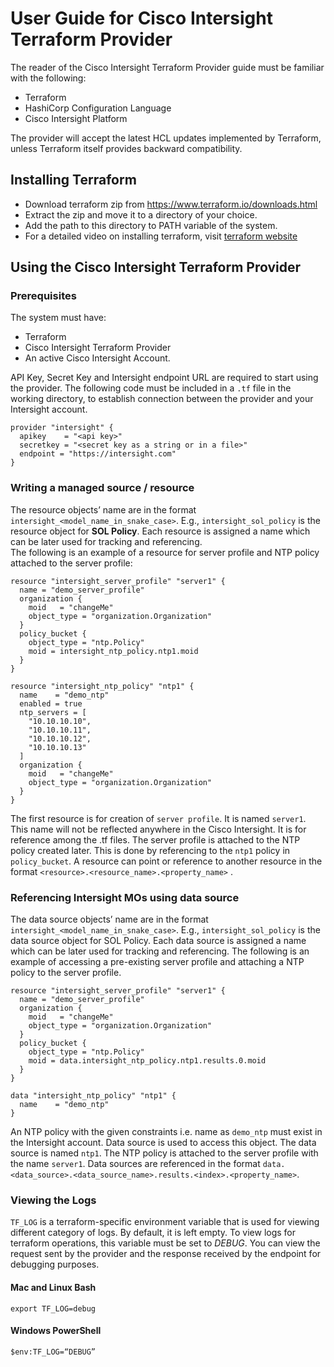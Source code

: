 # User Guide for Cisco Intersight Terraform Provider
The reader of the Cisco Intersight Terraform Provider guide must be familiar with the following:
* Terraform
* HashiCorp Configuration Language
* Cisco Intersight Platform

The provider will accept the latest HCL updates implemented by Terraform, unless Terraform itself provides backward compatibility.

## Installing Terraform
* Download terraform zip from https://www.terraform.io/downloads.html
* Extract the zip and move it to a directory of your choice.
* Add the path to this directory to PATH variable of the system. 
* For a detailed video on installing terraform, visit 
[terraform website](https://learn.hashicorp.com/terraform/getting-started/install.html)

## Using the Cisco Intersight Terraform Provider

### Prerequisites
The system must have:
* Terraform
* Cisco Intersight Terraform Provider 
* An active Cisco Intersight Account.

API Key, Secret Key and Intersight endpoint URL are required to start using the provider.
The following code must be included in a `.tf` file in the working directory, to establish connection between
the provider and your Intersight account.
```hcl-terraform
provider "intersight" {
  apikey    = "<api key>"
  secretkey = "<secret key as a string or in a file>"
  endpoint = "https://intersight.com"
}
```

###	Writing a managed source / resource
The resource objects’ name are in the format `intersight_<model_name_in_snake_case>`. E.g., `intersight_sol_policy`
is the resource object for **SOL Policy**. Each resource is assigned a name which can be later used for 
tracking and referencing.  
The following is an example of a resource for server profile and NTP policy attached to the server profile:
```hcl-terraform
resource "intersight_server_profile" "server1" {
  name = "demo_server_profile"
  organization {
    moid   = "changeMe"
    object_type = "organization.Organization"
  }
  policy_bucket {
    object_type = "ntp.Policy"
    moid = intersight_ntp_policy.ntp1.moid
  }
}

resource "intersight_ntp_policy" "ntp1" {
  name    = "demo_ntp"
  enabled = true
  ntp_servers = [
    "10.10.10.10",
    "10.10.10.11",
    "10.10.10.12",
    "10.10.10.13"
  ]
  organization {
    moid   = "changeMe"
    object_type = "organization.Organization"
  }
}
```
The first resource is for creation of `server profile`. It is named `server1`. This name will not be reflected anywhere 
in the Cisco Intersight. It is for reference among the .tf files. The server profile is attached to the NTP policy created 
later. This is done by referencing to the `ntp1` policy in `policy_bucket`. A resource can point or reference to 
another resource in the format `<resource>.<resource_name>.<property_name>` . 

### Referencing Intersight MOs using data source
The data source objects’ name are in the format `intersight_<model_name_in_snake_case>`. E.g., `intersight_sol_policy` 
is the data source object for SOL Policy. Each data source is assigned a name which can be later used for tracking and 
referencing.
The following is an example of accessing a pre-existing server profile and attaching a NTP policy to the server profile.
```hcl-terraform
resource "intersight_server_profile" "server1" {
  name = "demo_server_profile"
  organization {
    moid   = "changeMe"
    object_type = "organization.Organization"
  }
  policy_bucket {
    object_type = "ntp.Policy"
    moid = data.intersight_ntp_policy.ntp1.results.0.moid
  }
}

data "intersight_ntp_policy" "ntp1" {
  name    = "demo_ntp"
}
```
An NTP policy with the given constraints i.e. name as `demo_ntp` must exist in the Intersight account. Data source 
is used to access this object. The data source is named `ntp1`. The NTP policy is attached to the server profile with the name 
`server1`. Data sources are referenced in the format `data.<data_source>.<data_source_name>.results.<index>.<property_name>`. 

###	Viewing the Logs
`TF_LOG` is a terraform-specific environment variable that is used for viewing different category of logs. 
By default, it is left empty. To view logs for terraform operations, this variable must be set to *DEBUG*. 
You can view the request sent by the provider and the response received by the endpoint for debugging purposes.
#### Mac and Linux Bash
`export TF_LOG=debug`
#### Windows PowerShell
`$env:TF_LOG=“DEBUG”` 
